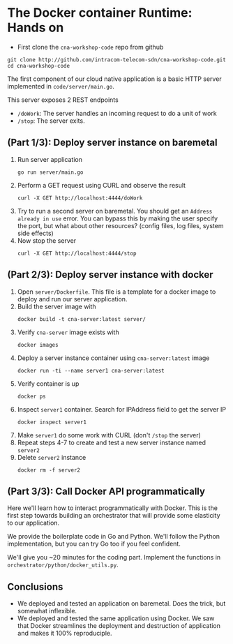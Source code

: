 # The Docker container Runtime: Hands on

- First clone the `cna-workshop-code` repo from github

```
git clone http://github.com/intracom-telecom-sdn/cna-workshop-code.git
cd cna-workshop-code
```

The first component of our cloud native application is a basic HTTP server 
implemented in `code/server/main.go`. 

This server exposes 2 REST endpoints
- `/doWork`: The server handles an incoming request to do a unit of work
- `/stop`: The server exits.

## (Part 1/3): Deploy server instance on baremetal

1. Run server application
   ```
   go run server/main.go
   ```
2. Perform a GET request using CURL and observe the result
   ```
   curl -X GET http://localhost:4444/doWork
   ```
3. Try to run a second server on baremetal. You should get an `Address already in use`
   error. You can bypass this by making the user specify the port, but what 
   about other resources? (config files, log files, system side effects)
4. Now stop the server
   ```
   curl -X GET http://localhost:4444/stop
   ```
   
## (Part 2/3): Deploy server instance with docker

1. Open `server/Dockerfile`. This file is a template for a docker image to 
   deploy and run our server application.
2. Build the server image with
   ```
   docker build -t cna-server:latest server/
   ```
3. Verify `cna-server` image exists with
   ```
   docker images
   ```
4. Deploy a server instance container using `cna-server:latest` image
   ```
   docker run -ti --name server1 cna-server:latest
   ```
5. Verify container is up
   ```
   docker ps
   ```
6. Inspect `server1` container. Search for IPAddress field to get the server IP
   ```
   docker inspect server1
   ```
7. Make `server1` do some work with CURL (don't `/stop` the server)
8. Repeat steps 4-7 to create and test a new server instance named `server2`
9. Delete `server2` instance
   ```
   docker rm -f server2
   ```
   
## (Part 3/3): Call Docker API programmatically

Here we'll learn how to interact programmatically with Docker. This is the first 
step towards building an orchestrator that will provide some elasticity to our 
application. 

We provide the boilerplate code in Go and Python. We'll follow the Python 
implementation, but you can try Go too if you feel confident.

We'll give you ~20 minutes for the coding part. Implement the functions in
`orchestrator/python/docker_utils.py`.


## Conclusions

- We deployed and tested an application on baremetal. Does the trick, but 
  somewhat inflexible.
- We deployed and tested the same application using Docker. We saw that Docker 
  streamlines the deployment and destruction of application and makes it 100% 
  reproduciple.
